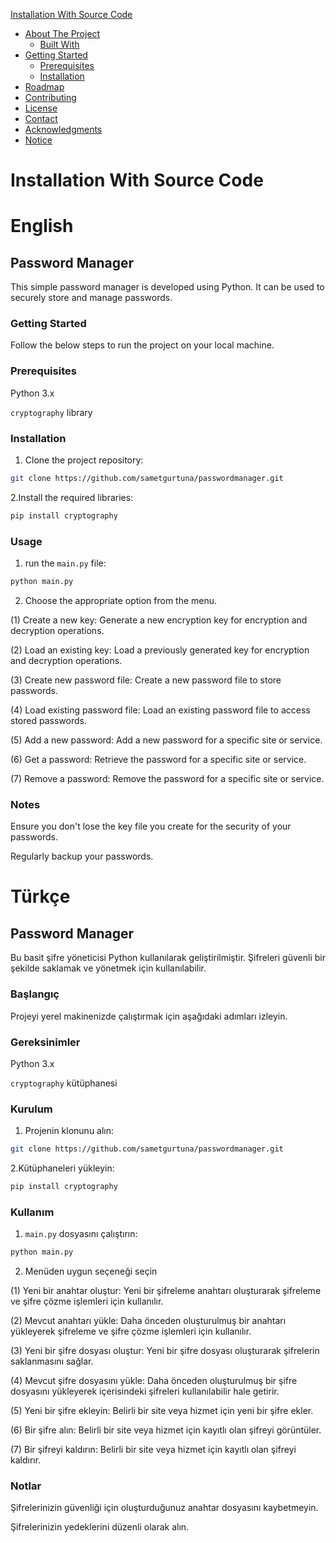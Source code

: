  [Installation With Source Code](#installation-with-source-code)
- [About The Project](#about-the-project)
  - [Built With](#built-with)
- [Getting Started](#getting-started)
  - [Prerequisites](#prerequisites)
  - [Installation](#installation)
- [Roadmap](#roadmap)
- [Contributing](#contributing)
- [License](#license)
- [Contact](#contact)
- [Acknowledgments](#acknowledgments)
- [Notice](#notice)

# Installation With Source Code
# English

## Password Manager
This simple password manager is developed using Python. It can be used to securely store and manage passwords.

### Getting Started
Follow the below steps to run the project on your local machine.

### Prerequisites
Python 3.x

`cryptography` library

### Installation
1. Clone the project repository:

```bash
git clone https://github.com/sametgurtuna/passwordmanager.git
```

2.Install the required libraries:
```bash
pip install cryptography
```


### Usage
1. run the `main.py` file:
```bash
python main.py
```
2. Choose the appropriate option from the menu.
   
(1) Create a new key: Generate a new encryption key for encryption and decryption operations.

(2) Load an existing key: Load a previously generated key for encryption and decryption operations.

(3) Create new password file: Create a new password file to store passwords.

(4) Load existing password file: Load an existing password file to access stored passwords.

(5) Add a new password: Add a new password for a specific site or service.

(6) Get a password: Retrieve the password for a specific site or service.

(7) Remove a password: Remove the password for a specific site or service.

### Notes
Ensure you don't lose the key file you create for the security of your passwords.

Regularly backup your passwords.





# Türkçe

## Password Manager
Bu basit şifre yöneticisi Python kullanılarak geliştirilmiştir. Şifreleri güvenli bir şekilde saklamak ve yönetmek için kullanılabilir.

### Başlangıç
Projeyi yerel makinenizde çalıştırmak için aşağıdaki adımları izleyin.

### Gereksinimler
Python 3.x 

`cryptography` kütüphanesi
### Kurulum
1. Projenin klonunu alın:

```bash
git clone https://github.com/sametgurtuna/passwordmanager.git
```
2.Kütüphaneleri yükleyin:
```bash
pip install cryptography
```

### Kullanım
1. `main.py` dosyasını çalıştırın:
```bash
python main.py
```
2. Menüden uygun seçeneği seçin

(1) Yeni bir anahtar oluştur: Yeni bir şifreleme anahtarı oluşturarak şifreleme ve şifre çözme işlemleri için kullanılır.

(2) Mevcut anahtarı yükle: Daha önceden oluşturulmuş bir anahtarı yükleyerek şifreleme ve şifre çözme işlemleri için kullanılır.

(3) Yeni bir şifre dosyası oluştur: Yeni bir şifre dosyası oluşturarak şifrelerin saklanmasını sağlar.

(4) Mevcut şifre dosyasını yükle: Daha önceden oluşturulmuş bir şifre dosyasını yükleyerek içerisindeki şifreleri kullanılabilir hale getirir.

(5) Yeni bir şifre ekleyin: Belirli bir site veya hizmet için yeni bir şifre ekler.

(6) Bir şifre alın: Belirli bir site veya hizmet için kayıtlı olan şifreyi görüntüler.

(7) Bir şifreyi kaldırın: Belirli bir site veya hizmet için kayıtlı olan şifreyi kaldırır.

### Notlar
Şifrelerinizin güvenliği için oluşturduğunuz anahtar dosyasını kaybetmeyin.

Şifrelerinizin yedeklerini düzenli olarak alın.


